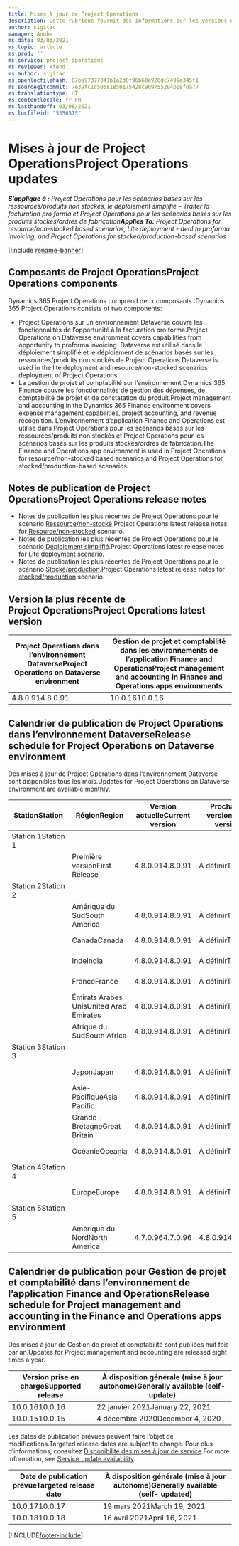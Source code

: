 ```yaml
---
title: Mises à jour de Project Operations
description: Cette rubrique fournit des informations sur les versions de Dynamics 365 Project Operations.
author: sigitac
manager: Annbe
ms.date: 03/03/2021
ms.topic: article
ms.prod: ''
ms.service: project-operations
ms.reviewer: kfend
ms.author: sigitac
ms.openlocfilehash: 07ba97377841b1a2d8f96b60a926dc7499e345f1
ms.sourcegitcommit: 7e39fc1d50681850175428c909755204b08f0a77
ms.translationtype: HT
ms.contentlocale: fr-FR
ms.lasthandoff: 03/08/2021
ms.locfileid: "5556575"
---
```

# <a name="project-operations-updates"></a><span data-ttu-id="d1d44-103">Mises à jour de Project Operations</span><span class="sxs-lookup"><span data-stu-id="d1d44-103">Project Operations updates</span></span>

<span data-ttu-id="d1d44-104">_**S’applique à :** Project Operations pour les scénarios basés sur les ressources/produits non stockés, le déploiement simplifié – Traiter la facturation pro forma et Project Operations pour les scénarios basés sur les produits stockés/ordres de fabrication_</span><span class="sxs-lookup"><span data-stu-id="d1d44-104">_**Applies To:** Project Operations for resource/non-stocked based scenarios, Lite deployment - deal to proforma invoicing, and Project Operations for stocked/production-based scenarios_</span></span>

[!include [rename-banner](~/includes/cc-data-platform-banner.md)]

## <a name="project-operations-components"></a><span data-ttu-id="d1d44-105">Composants de Project Operations</span><span class="sxs-lookup"><span data-stu-id="d1d44-105">Project Operations components</span></span>

<span data-ttu-id="d1d44-106">Dynamics 365 Project Operations comprend deux composants :</span><span class="sxs-lookup"><span data-stu-id="d1d44-106">Dynamics 365 Project Operations consists of two components:</span></span>

- <span data-ttu-id="d1d44-107">Project Operations sur un environnement Dataverse couvre les fonctionnalités de l’opportunité à la facturation pro forma.</span><span class="sxs-lookup"><span data-stu-id="d1d44-107">Project Operations on Dataverse environment covers capabilities from opportunity to proforma invoicing.</span></span> <span data-ttu-id="d1d44-108">Dataverse est utilisé dans le déploiement simplifié et le déploiement de scénarios basés sur les ressources/produits non stockés de Project Operations.</span><span class="sxs-lookup"><span data-stu-id="d1d44-108">Dataverse is used in the lite deployment and resource/non-stocked scenarios deployment of Project Operations.</span></span>
- <span data-ttu-id="d1d44-109">La gestion de projet et comptabilité sur l’environnement Dynamics 365 Finance couvre les fonctionnalités de gestion des dépenses, de comptabilité de projet et de constatation du produit.</span><span class="sxs-lookup"><span data-stu-id="d1d44-109">Project management and accounting in the Dynamics 365 Finance environment covers expense management capabilities, project accounting, and revenue recognition.</span></span> <span data-ttu-id="d1d44-110">L’environnement d’application Finance and Operations est utilisé dans Project Operations pour les scénarios basés sur les ressources/produits non stockés et Project Operations pour les scénarios basés sur les produits stockés/ordres de fabrication.</span><span class="sxs-lookup"><span data-stu-id="d1d44-110">The Finance and Operations app environment is used in Project Operations for resource/non-stocked based scenarios and Project Operations for stocked/production-based scenarios.</span></span>

## <a name="project-operations-release-notes"></a><span data-ttu-id="d1d44-111">Notes de publication de Project Operations</span><span class="sxs-lookup"><span data-stu-id="d1d44-111">Project Operations release notes</span></span>
- <span data-ttu-id="d1d44-112">Notes de publication les plus récentes de Project Operations pour le scénario [Ressource/non-stocké](whats-new-mar-2021-resource-based.md).</span><span class="sxs-lookup"><span data-stu-id="d1d44-112">Project Operations latest release notes for [Resource/non-stocked](whats-new-mar-2021-resource-based.md) scenario.</span></span>
- <span data-ttu-id="d1d44-113">Notes de publication les plus récentes de Project Operations pour le scénario [Déploiement simplifié](../pro/whats-new/whats-new-mar-2021-lite.md).</span><span class="sxs-lookup"><span data-stu-id="d1d44-113">Project Operations latest release notes for [Lite deployment](../pro/whats-new/whats-new-mar-2021-lite.md) scenario.</span></span>
- <span data-ttu-id="d1d44-114">Notes de publication les plus récentes de Project Operations pour le scénario [Stocké/production](../prod-pma/whats-new/whats-new-jan-2021-stocked.md).</span><span class="sxs-lookup"><span data-stu-id="d1d44-114">Project Operations latest release notes for [stocked/production](../prod-pma/whats-new/whats-new-jan-2021-stocked.md) scenario.</span></span>

## <a name="project-operations-latest-version"></a><span data-ttu-id="d1d44-115">Version la plus récente de Project Operations</span><span class="sxs-lookup"><span data-stu-id="d1d44-115">Project Operations latest version</span></span>

| <span data-ttu-id="d1d44-116">Project Operations dans l’environnement Dataverse</span><span class="sxs-lookup"><span data-stu-id="d1d44-116">Project Operations on Dataverse environment</span></span> | <span data-ttu-id="d1d44-117">Gestion de projet et comptabilité dans les environnements de l’application Finance and Operations</span><span class="sxs-lookup"><span data-stu-id="d1d44-117">Project management and accounting in Finance and Operations apps environments</span></span> |
| --- | --- |
| <span data-ttu-id="d1d44-118">4.8.0.91</span><span class="sxs-lookup"><span data-stu-id="d1d44-118">4.8.0.91</span></span> | <span data-ttu-id="d1d44-119">10.0.16</span><span class="sxs-lookup"><span data-stu-id="d1d44-119">10.0.16</span></span> |

## <a name="release-schedule-for-project-operations-on-dataverse-environment"></a><span data-ttu-id="d1d44-120">Calendrier de publication de Project Operations dans l’environnement Dataverse</span><span class="sxs-lookup"><span data-stu-id="d1d44-120">Release schedule for Project Operations on Dataverse environment</span></span>

<span data-ttu-id="d1d44-121">Des mises à jour de Project Operations dans l’environnement Dataverse sont disponibles tous les mois.</span><span class="sxs-lookup"><span data-stu-id="d1d44-121">Updates for Project Operations on Dataverse environment are available monthly.</span></span> 

| <span data-ttu-id="d1d44-122">Station</span><span class="sxs-lookup"><span data-stu-id="d1d44-122">Station</span></span>   | <span data-ttu-id="d1d44-123">Région</span><span class="sxs-lookup"><span data-stu-id="d1d44-123">Region</span></span>        | <span data-ttu-id="d1d44-124">Version actuelle</span><span class="sxs-lookup"><span data-stu-id="d1d44-124">Current version</span></span> | <span data-ttu-id="d1d44-125">Prochaine version</span><span class="sxs-lookup"><span data-stu-id="d1d44-125">Next version</span></span> | <span data-ttu-id="d1d44-126">À disposition générale</span><span class="sxs-lookup"><span data-stu-id="d1d44-126">Generally available</span></span> |
|-----------|---------------|-----------------|--------------|---------------------|
| <span data-ttu-id="d1d44-127">Station 1</span><span class="sxs-lookup"><span data-stu-id="d1d44-127">Station 1</span></span> |   &nbsp;      |    &nbsp;       | &nbsp;       |      &nbsp;         |
|   &nbsp;  | <span data-ttu-id="d1d44-128">Première version</span><span class="sxs-lookup"><span data-stu-id="d1d44-128">First Release</span></span> |  <span data-ttu-id="d1d44-129">4.8.0.91</span><span class="sxs-lookup"><span data-stu-id="d1d44-129">4.8.0.91</span></span>       | <span data-ttu-id="d1d44-130">À définir</span><span class="sxs-lookup"><span data-stu-id="d1d44-130">TBD</span></span>     | <span data-ttu-id="d1d44-131">02 avril 2021</span><span class="sxs-lookup"><span data-stu-id="d1d44-131">02-Apr-21</span></span>           |
| <span data-ttu-id="d1d44-132">Station 2</span><span class="sxs-lookup"><span data-stu-id="d1d44-132">Station 2</span></span> |   &nbsp;      |    &nbsp;       | &nbsp;       |      &nbsp;         |
|   &nbsp;  | <span data-ttu-id="d1d44-133">Amérique du Sud</span><span class="sxs-lookup"><span data-stu-id="d1d44-133">South America</span></span> |  <span data-ttu-id="d1d44-134">4.8.0.91</span><span class="sxs-lookup"><span data-stu-id="d1d44-134">4.8.0.91</span></span>       | <span data-ttu-id="d1d44-135">À définir</span><span class="sxs-lookup"><span data-stu-id="d1d44-135">TBD</span></span>     | <span data-ttu-id="d1d44-136">02 avril 2021</span><span class="sxs-lookup"><span data-stu-id="d1d44-136">02-Apr-21</span></span>           |
|    &nbsp; | <span data-ttu-id="d1d44-137">Canada</span><span class="sxs-lookup"><span data-stu-id="d1d44-137">Canada</span></span>        |  <span data-ttu-id="d1d44-138">4.8.0.91</span><span class="sxs-lookup"><span data-stu-id="d1d44-138">4.8.0.91</span></span>       | <span data-ttu-id="d1d44-139">À définir</span><span class="sxs-lookup"><span data-stu-id="d1d44-139">TBD</span></span>     | <span data-ttu-id="d1d44-140">02 avril 2021</span><span class="sxs-lookup"><span data-stu-id="d1d44-140">02-Apr-21</span></span>           |
|   &nbsp;  | <span data-ttu-id="d1d44-141">Inde</span><span class="sxs-lookup"><span data-stu-id="d1d44-141">India</span></span>         |  <span data-ttu-id="d1d44-142">4.8.0.91</span><span class="sxs-lookup"><span data-stu-id="d1d44-142">4.8.0.91</span></span>       | <span data-ttu-id="d1d44-143">À définir</span><span class="sxs-lookup"><span data-stu-id="d1d44-143">TBD</span></span>     | <span data-ttu-id="d1d44-144">02 avril 2021</span><span class="sxs-lookup"><span data-stu-id="d1d44-144">02-Apr-21</span></span>           |
|   &nbsp;  | <span data-ttu-id="d1d44-145">France</span><span class="sxs-lookup"><span data-stu-id="d1d44-145">France</span></span>         |  <span data-ttu-id="d1d44-146">4.8.0.91</span><span class="sxs-lookup"><span data-stu-id="d1d44-146">4.8.0.91</span></span>       | <span data-ttu-id="d1d44-147">À définir</span><span class="sxs-lookup"><span data-stu-id="d1d44-147">TBD</span></span>     | <span data-ttu-id="d1d44-148">02 avril 2021</span><span class="sxs-lookup"><span data-stu-id="d1d44-148">02-Apr-21</span></span>           |
|   &nbsp;  | <span data-ttu-id="d1d44-149">Émirats Arabes Unis</span><span class="sxs-lookup"><span data-stu-id="d1d44-149">United Arab Emirates</span></span>         |  <span data-ttu-id="d1d44-150">4.8.0.91</span><span class="sxs-lookup"><span data-stu-id="d1d44-150">4.8.0.91</span></span>       | <span data-ttu-id="d1d44-151">À définir</span><span class="sxs-lookup"><span data-stu-id="d1d44-151">TBD</span></span>     | <span data-ttu-id="d1d44-152">02 avril 2021</span><span class="sxs-lookup"><span data-stu-id="d1d44-152">02-Apr-21</span></span>           |
|   &nbsp;  | <span data-ttu-id="d1d44-153">Afrique du Sud</span><span class="sxs-lookup"><span data-stu-id="d1d44-153">South Africa</span></span>         |  <span data-ttu-id="d1d44-154">4.8.0.91</span><span class="sxs-lookup"><span data-stu-id="d1d44-154">4.8.0.91</span></span>       | <span data-ttu-id="d1d44-155">À définir</span><span class="sxs-lookup"><span data-stu-id="d1d44-155">TBD</span></span>     | <span data-ttu-id="d1d44-156">02 avril 2021</span><span class="sxs-lookup"><span data-stu-id="d1d44-156">02-Apr-21</span></span>           |
| <span data-ttu-id="d1d44-157">Station 3</span><span class="sxs-lookup"><span data-stu-id="d1d44-157">Station 3</span></span>  |      &nbsp;   |     &nbsp;      |     &nbsp;   |      &nbsp;         |
|   &nbsp;  | <span data-ttu-id="d1d44-158">Japon</span><span class="sxs-lookup"><span data-stu-id="d1d44-158">Japan</span></span>         |  <span data-ttu-id="d1d44-159">4.8.0.91</span><span class="sxs-lookup"><span data-stu-id="d1d44-159">4.8.0.91</span></span>       | <span data-ttu-id="d1d44-160">À définir</span><span class="sxs-lookup"><span data-stu-id="d1d44-160">TBD</span></span>     | <span data-ttu-id="d1d44-161">09 avril 2021</span><span class="sxs-lookup"><span data-stu-id="d1d44-161">09-Apr-21</span></span>           |
|   &nbsp;  | <span data-ttu-id="d1d44-162">Asie-Pacifique</span><span class="sxs-lookup"><span data-stu-id="d1d44-162">Asia Pacific</span></span>  |  <span data-ttu-id="d1d44-163">4.8.0.91</span><span class="sxs-lookup"><span data-stu-id="d1d44-163">4.8.0.91</span></span>       | <span data-ttu-id="d1d44-164">À définir</span><span class="sxs-lookup"><span data-stu-id="d1d44-164">TBD</span></span>     | <span data-ttu-id="d1d44-165">09 avril 2021</span><span class="sxs-lookup"><span data-stu-id="d1d44-165">09-Apr-21</span></span>           |
|   &nbsp;  | <span data-ttu-id="d1d44-166">Grande-Bretagne</span><span class="sxs-lookup"><span data-stu-id="d1d44-166">Great Britain</span></span> |  <span data-ttu-id="d1d44-167">4.8.0.91</span><span class="sxs-lookup"><span data-stu-id="d1d44-167">4.8.0.91</span></span>       | <span data-ttu-id="d1d44-168">À définir</span><span class="sxs-lookup"><span data-stu-id="d1d44-168">TBD</span></span>     | <span data-ttu-id="d1d44-169">09 avril 2021</span><span class="sxs-lookup"><span data-stu-id="d1d44-169">09-Apr-21</span></span>           |
|   &nbsp;  | <span data-ttu-id="d1d44-170">Océanie</span><span class="sxs-lookup"><span data-stu-id="d1d44-170">Oceania</span></span>       |  <span data-ttu-id="d1d44-171">4.8.0.91</span><span class="sxs-lookup"><span data-stu-id="d1d44-171">4.8.0.91</span></span>       | <span data-ttu-id="d1d44-172">À définir</span><span class="sxs-lookup"><span data-stu-id="d1d44-172">TBD</span></span>     | <span data-ttu-id="d1d44-173">09 avril 2021</span><span class="sxs-lookup"><span data-stu-id="d1d44-173">09-Apr-21</span></span>           |
| <span data-ttu-id="d1d44-174">Station 4</span><span class="sxs-lookup"><span data-stu-id="d1d44-174">Station 4</span></span> |     &nbsp;    |     &nbsp;      |     &nbsp;   |      &nbsp;         |
|   &nbsp;  | <span data-ttu-id="d1d44-175">Europe</span><span class="sxs-lookup"><span data-stu-id="d1d44-175">Europe</span></span>        |  <span data-ttu-id="d1d44-176">4.8.0.91</span><span class="sxs-lookup"><span data-stu-id="d1d44-176">4.8.0.91</span></span>       | <span data-ttu-id="d1d44-177">À définir</span><span class="sxs-lookup"><span data-stu-id="d1d44-177">TBD</span></span>     | <span data-ttu-id="d1d44-178">16 avril 2021</span><span class="sxs-lookup"><span data-stu-id="d1d44-178">16-Apr-21</span></span>           |
| <span data-ttu-id="d1d44-179">Station 5</span><span class="sxs-lookup"><span data-stu-id="d1d44-179">Station 5</span></span> |     &nbsp;    |     &nbsp;      |     &nbsp;   |      &nbsp;         |
|   &nbsp;  | <span data-ttu-id="d1d44-180">Amérique du Nord</span><span class="sxs-lookup"><span data-stu-id="d1d44-180">North America</span></span> |  <span data-ttu-id="d1d44-181">4.7.0.96</span><span class="sxs-lookup"><span data-stu-id="d1d44-181">4.7.0.96</span></span>       | <span data-ttu-id="d1d44-182">4.8.0.91</span><span class="sxs-lookup"><span data-stu-id="d1d44-182">4.8.0.91</span></span>     | <span data-ttu-id="d1d44-183">12 mars 2021</span><span class="sxs-lookup"><span data-stu-id="d1d44-183">12-Mar-21</span></span>           |

## <a name="release-schedule-for-project-management-and-accounting-in-the-finance-and-operations-apps-environment"></a><span data-ttu-id="d1d44-184">Calendrier de publication pour Gestion de projet et comptabilité dans l’environnement de l’application Finance and Operations</span><span class="sxs-lookup"><span data-stu-id="d1d44-184">Release schedule for Project management and accounting in the Finance and Operations apps environment</span></span>

<span data-ttu-id="d1d44-185">Des mises à jour de Gestion de projet et comptabilité sont publiées huit fois par an.</span><span class="sxs-lookup"><span data-stu-id="d1d44-185">Updates for Project management and accounting are released eight times a year.</span></span>

| <span data-ttu-id="d1d44-186">Version prise en charge</span><span class="sxs-lookup"><span data-stu-id="d1d44-186">Supported release</span></span> | <span data-ttu-id="d1d44-187">À disposition générale (mise à jour autonome)</span><span class="sxs-lookup"><span data-stu-id="d1d44-187">Generally available (self-update)</span></span> |
| --- | --- |
| <span data-ttu-id="d1d44-188">10.0.16</span><span class="sxs-lookup"><span data-stu-id="d1d44-188">10.0.16</span></span> | <span data-ttu-id="d1d44-189">22 janvier 2021</span><span class="sxs-lookup"><span data-stu-id="d1d44-189">January 22, 2021</span></span> |
| <span data-ttu-id="d1d44-190">10.0.15</span><span class="sxs-lookup"><span data-stu-id="d1d44-190">10.0.15</span></span> | <span data-ttu-id="d1d44-191">4 décembre 2020</span><span class="sxs-lookup"><span data-stu-id="d1d44-191">December 4, 2020</span></span> |


<span data-ttu-id="d1d44-192">Les dates de publication prévues peuvent faire l’objet de modifications.</span><span class="sxs-lookup"><span data-stu-id="d1d44-192">Targeted release dates are subject to change.</span></span> <span data-ttu-id="d1d44-193">Pour plus d’informations, consultez [Disponibilité des mises à jour de service](https://docs.microsoft.com/dynamics365/fin-ops-core/fin-ops/get-started/public-preview-releases?toc=/dynamics365/finance/toc.json).</span><span class="sxs-lookup"><span data-stu-id="d1d44-193">For more information, see [Service update availability](https://docs.microsoft.com/dynamics365/fin-ops-core/fin-ops/get-started/public-preview-releases?toc=/dynamics365/finance/toc.json).</span></span>

| <span data-ttu-id="d1d44-194">Date de publication prévue</span><span class="sxs-lookup"><span data-stu-id="d1d44-194">Targeted release date</span></span> | <span data-ttu-id="d1d44-195">À disposition générale (mise à jour autonome)</span><span class="sxs-lookup"><span data-stu-id="d1d44-195">Generally available (self- updated)</span></span> |
| --- | --- |
| <span data-ttu-id="d1d44-196">10.0.17</span><span class="sxs-lookup"><span data-stu-id="d1d44-196">10.0.17</span></span> | <span data-ttu-id="d1d44-197">19 mars 2021</span><span class="sxs-lookup"><span data-stu-id="d1d44-197">March 19, 2021</span></span> |
| <span data-ttu-id="d1d44-198">10.0.18</span><span class="sxs-lookup"><span data-stu-id="d1d44-198">10.0.18</span></span> | <span data-ttu-id="d1d44-199">16 avril 2021</span><span class="sxs-lookup"><span data-stu-id="d1d44-199">April 16, 2021</span></span> |


[!INCLUDE[footer-include](../includes/footer-banner.md)]
